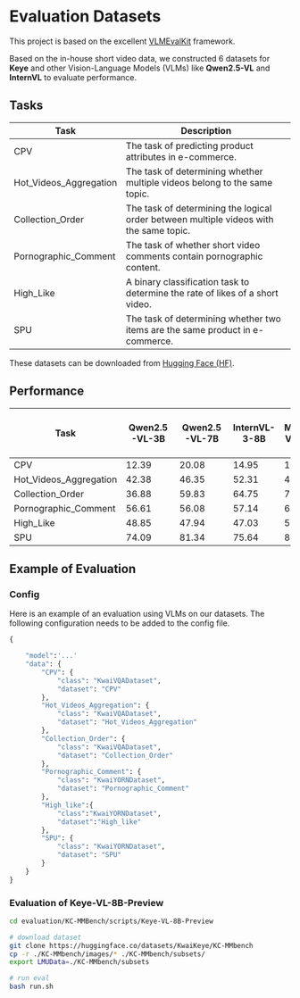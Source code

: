 # Evaluation Datasets 
This project is based on the excellent [VLMEvalKit](https://github.com/open-compass/VLMEvalKit) framework.

Based on the in-house short video data, we constructed 6 datasets for **Keye** and other Vision-Language Models (VLMs) like **Qwen2.5-VL** and **InternVL** to evaluate performance.

## Tasks
| Task           | Description                                                                 |
| -------------- | --------------------------------------------------------------------------- |
| CPV            | The task of predicting product attributes in e-commerce.                    |
| Hot_Videos_Aggregation    | The task of determining whether multiple videos belong to the same topic.   |
| Collection_Order     | The task of determining the logical order between multiple videos with the same topic. |
| Pornographic_Comment    | The task of whether short video comments contain pornographic content.      |
| High_Like      | A binary classification task to determine the rate of likes of a short video. |
| SPU            | The task of determining whether two items are the same product in e-commerce. |

These datasets can be downloaded from [Hugging Face (HF)](https://huggingface.co/datasets/Kwai-Keye/KC-MMbench). 

## Performance 
| Task           | Qwen2.5-VL-3B | Qwen2.5-VL-7B | InternVL-3-8B | MiMo-VL-7B | Kwai Keye-VL-8B |
| -------------- | ------------- | ------------- | ------------- | ------- | ---- |
| CPV            | 12.39         | 20.08         | 14.95         | 16.66   | 55.13 |
| Hot_Videos_Aggregation    | 42.38         | 46.35         | 52.31         | 49.00   | 54.30 |
| Collection_Order    | 36.88         | 59.83         | 64.75         | 78.68   | 84.43 |
| Pornographic_Comment    | 56.61         | 56.08         | 57.14         | 68.25   | 71.96 |
| High_Like      | 48.85         | 47.94         | 47.03         | 51.14   | 55.25 |
| SPU            | 74.09         | 81.34         | 75.64         | 81.86   | 87.05 |

## Example of Evaluation

### Config
Here is an example of an evaluation using VLMs on our datasets. The following configuration needs to be added to the config file.

```python
{

    "model":'...'
    "data": {
        "CPV": {
            "class": "KwaiVQADataset",
            "dataset": "CPV"
        },
        "Hot_Videos_Aggregation": {
            "class": "KwaiVQADataset",
            "dataset": "Hot_Videos_Aggregation"
        },
        "Collection_Order": {
            "class": "KwaiVQADataset",
            "dataset": "Collection_Order"
        },
        "Pornographic_Comment": {
            "class": "KwaiYORNDataset",
            "dataset": "Pornographic_Comment"
        },
        "High_like":{
            "class":"KwaiYORNDataset",
            "dataset":"High_like"
        },
        "SPU": {
            "class": "KwaiYORNDataset",
            "dataset": "SPU"
        }
    }
}
```

### Evaluation of Keye-VL-8B-Preview
```bash
cd evaluation/KC-MMBench/scripts/Keye-VL-8B-Preview

# download dataset
git clone https://huggingface.co/datasets/KwaiKeye/KC-MMbench
cp -r ./KC-MMbench/images/* ./KC-MMbench/subsets/
export LMUData=./KC-MMbench/subsets

# run eval
bash run.sh
```